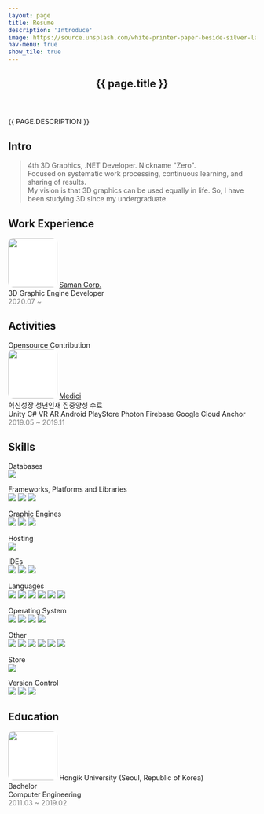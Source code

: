 ```yaml
---
layout: page
title: Resume
description: 'Introduce'
image: https://source.unsplash.com/white-printer-paper-beside-silver-laptop-computer-7iSEHWsxPLw
nav-menu: true
show_tile: true
---
```


<div id="main" class="alt">

<!-- 배너 -->
<section id="banner" class="major">
    <div class="inner">
        <header class="major">
            <h1>{{ page.title }}</h1>
        </header>
        <div class="content">
            <p style="text-transform: uppercase;">{{ page.description }}</p>
        </div>
    </div>
</section>

<!-- 한문단 소개 -->
<section id="intro">
    <div class= "inner">
        <h2>Intro</h2>
        <blockquote>
            4th 3D Graphics, .NET Developer. Nickname "Zero".<br/>
            Focused on systematic work processing, continuous learning, and sharing of results.<br/>
            My vision is that 3D graphics can be used equally in life. So, I have been studying 3D since my undergraduate.
        </blockquote>
    </div>
</section>

<!-- 경력 -->
<section id="Career">
    <div class= "inner">
        <h2>Work Experience</h2>
        <p>
            <span class="image left">
                <img src="{% link assets/logos/saman_CI.svg %}" alt="" style="background-color: white; border-radius: 10%;" width="100" height="100"/>
            </span>
            <a href="http://www.samaneng.co.kr/">Saman Corp.</a><br/>
            3D Graphic Engine Developer<br/>
            <span style="color: gray;">
                2020.07 ~
            </span>
        </p>
    </div>
</section>

<!-- 활동 -->
<section id="activity">
    <div class= "inner">
        <h2>Activities</h2>
        <p>
            Opensource Contribution<br/>
            <span class="image left">
                <img src="{% link assets/logos/IITP_CI.svg %}" alt="" style="background-color: white; border-radius: 10%;" width="100" height="100"/>
            </span>
            <a href="https://www.medici-edu.co.kr/">Medici</a><br/>
            혁신성장 청년인재 집중양성 수료<br/>
            Unity C# VR AR 
            Android PlayStore Photon Firebase Google Cloud Anchor<br/>
            <span style="color: gray;">
                2019.05 ~ 2019.11
            </span>
        </p>
    </div>
</section>

<!-- 역량 -->
<section id="skill">
    <div class= "inner">
        <h2>Skills</h2>
        <p>Databases<br/>
            <img id="firebase" src="https://img.shields.io/badge/firebase-a08021?style=for-the-badge&logo=firebase&logoColor=ffcd34">
        </p>
        <p>Frameworks, Platforms and Libraries<br/>
            <img id="dotnet" src="https://img.shields.io/badge/.NET-5C2D91?style=for-the-badge&logo=.net&logoColor=white">
            <img id="threejs" src="https://img.shields.io/badge/three.js-000000?style=for-the-badge&logo=three.js&logoColor=white">
            <img id="nodejs" src="https://img.shields.io/badge/node.js-6DA55F?style=for-the-badge&logo=node.js&logoColor=white">
        </p>
        <p>Graphic Engines<br/>
            <img id="autocad" src="https://img.shields.io/badge/autocad-E51050.svg?style=for-the-badge&logo=autocad&logoColor=white">
            <img id="unity" src="https://img.shields.io/badge/unity-%23000000.svg?style=for-the-badge&logo=unity&logoColor=white">
            <img id="unreal" src="https://img.shields.io/badge/unrealengine-%23313131.svg?style=for-the-badge&logo=unrealengine&logoColor=white">
        </p>
        <p>Hosting<br/>
            <img id="githubpage" src="https://img.shields.io/badge/github%20pages-121013?style=for-the-badge&logo=github&logoColor=white">
        </p>
        <p>IDEs<br/>
            <img id="visualstudio" src="https://img.shields.io/badge/Visual%20Studio-5C2D91.svg?style=for-the-badge&logo=visual-studio&logoColor=white">
            <img id="visualstudiocode" src="https://img.shields.io/badge/Visual%20Studio%20Code-0078d7.svg?style=for-the-badge&logo=visual-studio-code&logoColor=white">
            <img id="androidstudio" src="https://img.shields.io/badge/android%20studio-346ac1?style=for-the-badge&logo=android%20studio&logoColor=white">
        </p>
        <p>Languages<br/>
            <img id="csharp" src="https://img.shields.io/badge/c%23-%23239120.svg?style=for-the-badge&logo=csharp&logoColor=white">
            <img id="cplusplus" src="https://img.shields.io/badge/c++-%2300599C.svg?style=for-the-badge&logo=c%2B%2B&logoColor=white">
            <img id="html5" src="https://img.shields.io/badge/html5-%23E34F26.svg?style=for-the-badge&logo=html5&logoColor=white">
            <img id="javascript" src="https://img.shields.io/badge/javascript-%23323330.svg?style=for-the-badge&logo=javascript&logoColor=%23F7DF1E">
            <img id="typescript" src="https://img.shields.io/badge/typescript-%23007ACC.svg?style=for-the-badge&logo=typescript&logoColor=white">
            <img id="css3" src="https://img.shields.io/badge/css3-%231572B6.svg?style=for-the-badge&logo=css3&logoColor=white">
        </p>
        <p>Operating System<br/>
            <img id="windows" src="https://img.shields.io/badge/Windows-0078D6?style=for-the-badge&logo=windows&logoColor=white">
            <img id="linux" src="https://img.shields.io/badge/Linux-FCC624?style=for-the-badge&logo=linux&logoColor=black">
            <img id="android" src="https://img.shields.io/badge/Android-3DDC84?style=for-the-badge&logo=android&logoColor=white">
            <img id="ubuntu" src="https://img.shields.io/badge/Ubuntu-E95420?style=for-the-badge&logo=ubuntu&logoColor=white">
        </p>    
        <p>Other<br/>
            <img id="jira" src="https://img.shields.io/badge/jira-%230A0FFF.svg?style=for-the-badge&logo=jira&logoColor=white">
            <img id="sourcetree" src="https://img.shields.io/badge/sourcetree-0052CC.svg?style=for-the-badge&logo=sourcetree&logoColor=white">
            <img id="notion" src="https://img.shields.io/badge/Notion-%23000000.svg?style=for-the-badge&logo=notion&logoColor=white">
            <img id="sonarlint" src="https://img.shields.io/badge/SonarLint-CB2029?style=for-the-badge&logo=SONARLINT&logoColor=white">
            <img id="sonarqube" src="https://img.shields.io/badge/SonarQube-black?style=for-the-badge&logo=sonarqube&logoColor=4E9BCD">
            <img id="swagger" src="https://img.shields.io/badge/-Swagger-%23Clojure?style=for-the-badge&logo=swagger&logoColor=white">
        </p>
        <p>Store<br/>
            <img id="playstore" src="https://img.shields.io/badge/Google_Play-414141?style=for-the-badge&logo=google-play&logoColor=white">
        </p>    
        <p>Version Control<br/>
            <img id="git" src="https://img.shields.io/badge/git-%23F05033.svg?style=for-the-badge&logo=git&logoColor=white">
            <img id="bitbucket" src="https://img.shields.io/badge/bitbucket-%230047B3.svg?style=for-the-badge&logo=bitbucket&logoColor=white">
            <img id="github" src="https://img.shields.io/badge/github-%23121011.svg?style=for-the-badge&logo=github&logoColor=white">
        </p>
    </div>
</section>

<!-- 학력 -->
<section id="education">
    <div class="inner">
        <h2>Education</h2>
        <p>
            <span class="image left">
                <img src="{% link assets/logos/hongik_emblem.svg %}" alt="" style="background-color: white; border-radius: 10%;" width="100" height="100"/>
            </span>
            Hongik University (Seoul, Republic of Korea)<br/>
            Bachelor<br/>
            Computer Engineering<br/>
            <span style="color: gray;">
                2011.03 ~ 2019.02
            </span>
        </p>
    </div>
</section>
</div>
